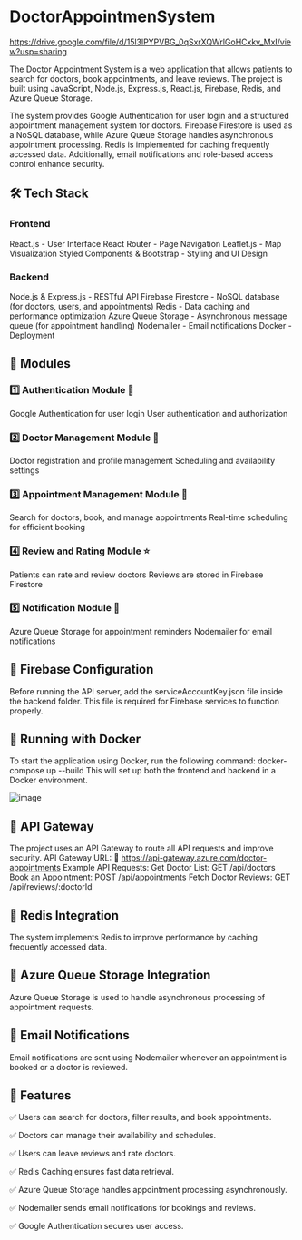 # DoctorAppointmenSystem

https://drive.google.com/file/d/15l3lPYPVBG_0qSxrXQWrlGoHCxkv_MxI/view?usp=sharing

The Doctor Appointment System is a web application that allows patients to search for doctors, book appointments, and leave reviews. The project is built using JavaScript, Node.js, Express.js, React.js, Firebase, Redis, and Azure Queue Storage.

The system provides Google Authentication for user login and a structured appointment management system for doctors. Firebase Firestore is used as a NoSQL database, while Azure Queue Storage handles asynchronous appointment processing. Redis is implemented for caching frequently accessed data. Additionally, email notifications and role-based access control enhance security.

## 🛠 Tech Stack
### Frontend
React.js - User Interface
React Router - Page Navigation
Leaflet.js - Map Visualization
Styled Components & Bootstrap - Styling and UI Design
### Backend
Node.js & Express.js - RESTful API
Firebase Firestore - NoSQL database (for doctors, users, and appointments)
Redis - Data caching and performance optimization
Azure Queue Storage - Asynchronous message queue (for appointment handling)
Nodemailer - Email notifications
Docker - Deployment

## 📌 Modules
### 1️⃣ Authentication Module 🔑
Google Authentication for user login
User authentication and authorization

### 2️⃣ Doctor Management Module 🏥
Doctor registration and profile management
Scheduling and availability settings

### 3️⃣ Appointment Management Module 📅
Search for doctors, book, and manage appointments
Real-time scheduling for efficient booking

### 4️⃣ Review and Rating Module ⭐
Patients can rate and review doctors
Reviews are stored in Firebase Firestore

### 5️⃣ Notification Module 📩
Azure Queue Storage for appointment reminders
Nodemailer for email notifications


## 🔗 Firebase Configuration
Before running the API server, add the serviceAccountKey.json file inside the backend folder.
This file is required for Firebase services to function properly.

## 🐳 Running with Docker
To start the application using Docker, run the following command:
docker-compose up --build
This will set up both the frontend and backend in a Docker environment.

![image](https://github.com/user-attachments/assets/199459c2-d28d-41ab-afb8-73e2b30902bf)

## 🚀 API Gateway
The project uses an API Gateway to route all API requests and improve security.
API Gateway URL:
🔗 https://api-gateway.azure.com/doctor-appointments
Example API Requests:
Get Doctor List:
GET /api/doctors
Book an Appointment:
POST /api/appointments
Fetch Doctor Reviews:
GET /api/reviews/:doctorId

## 🛑 Redis Integration
The system implements Redis to improve performance by caching frequently accessed data.

## 📨 Azure Queue Storage Integration
Azure Queue Storage is used to handle asynchronous processing of appointment requests.

## 📧 Email Notifications
Email notifications are sent using Nodemailer whenever an appointment is booked or a doctor is reviewed.

## 🎯 Features
✅ Users can search for doctors, filter results, and book appointments.

✅ Doctors can manage their availability and schedules.

✅ Users can leave reviews and rate doctors.

✅ Redis Caching ensures fast data retrieval.

✅ Azure Queue Storage handles appointment processing asynchronously.

✅ Nodemailer sends email notifications for bookings and reviews.

✅ Google Authentication secures user access.





